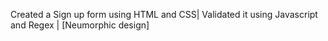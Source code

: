 Created a Sign up form using HTML and CSS|
Validated it using Javascript and Regex |
[Neumorphic design]